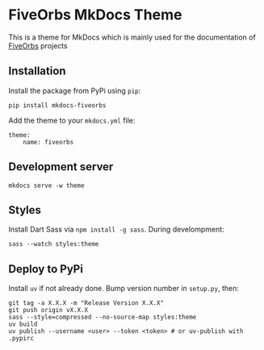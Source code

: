 FiveOrbs MkDocs Theme
=====================

This is a theme for MkDocs which is mainly used for the documentation of
[FiveOrbs](https://fiveorbs.dev) projects 

## Installation

Install the package from PyPi using `pip`:

    pip install mkdocs-fiveorbs

Add the theme to your `mkdocs.yml` file:

    theme:
        name: fiveorbs

## Development server

    mkdocs serve -w theme   

## Styles

Install Dart Sass via `npm install -g sass`. During develompment:

    sass --watch styles:theme

## Deploy to PyPi

Install `uv` if not already done. Bump version number in
`setup.py`, then:

    git tag -a X.X.X -m "Release Version X.X.X"
    git push origin vX.X.X
    sass --style=compressed --no-source-map styles:theme
    uv build
    uv publish --username <user> --token <token> # or uv-publish with .pypirc
